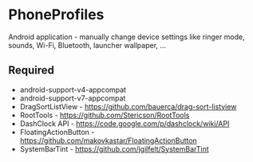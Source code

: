 PhoneProfiles
=============

Android application - manually change device settings like ringer mode, sounds, Wi-Fi, Bluetooth, launcher wallpaper, ...

Required
--------

- android-support-v4-appcompat
- android-support-v7-appcompat
- DragSortListView - https://github.com/bauerca/drag-sort-listview
- RootTools - https://github.com/Stericson/RootTools
- DashClock API - https://code.google.com/p/dashclock/wiki/API
- FloatingActionButton - https://github.com/makovkastar/FloatingActionButton
- SystemBarTint - https://github.com/jgilfelt/SystemBarTint



